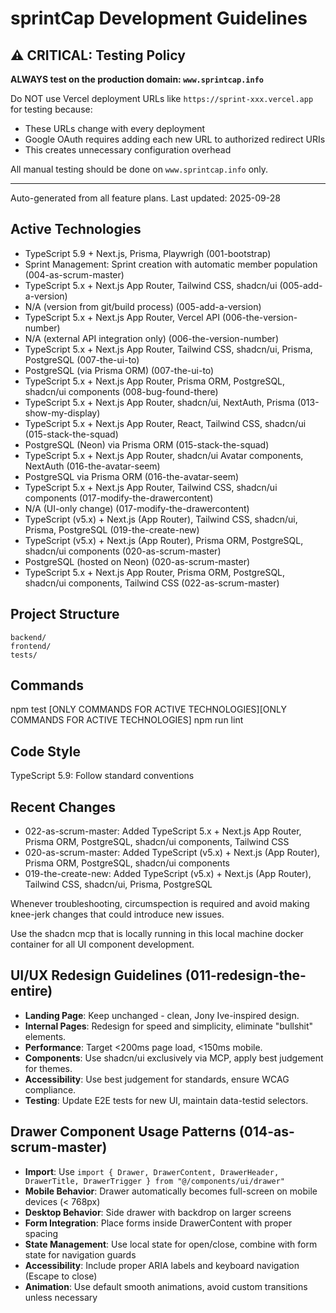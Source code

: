 # sprintCap Development Guidelines

## ⚠️ CRITICAL: Testing Policy

**ALWAYS test on the production domain: `www.sprintcap.info`**

Do NOT use Vercel deployment URLs like `https://sprint-xxx.vercel.app` for testing because:
- These URLs change with every deployment
- Google OAuth requires adding each new URL to authorized redirect URIs
- This creates unnecessary configuration overhead

All manual testing should be done on `www.sprintcap.info` only.

---

Auto-generated from all feature plans. Last updated: 2025-09-28

## Active Technologies
- TypeScript 5.9 + Next.js, Prisma, Playwrigh (001-bootstrap)
- Sprint Management: Sprint creation with automatic member population (004-as-scrum-master)
- TypeScript 5.x + Next.js App Router, Tailwind CSS, shadcn/ui (005-add-a-version)
- N/A (version from git/build process) (005-add-a-version)
- TypeScript 5.x + Next.js App Router, Vercel API (006-the-version-number)
- N/A (external API integration only) (006-the-version-number)
- TypeScript 5.x + Next.js App Router, Tailwind CSS, shadcn/ui, Prisma, PostgreSQL (007-the-ui-to)
- PostgreSQL (via Prisma ORM) (007-the-ui-to)
- TypeScript 5.x + Next.js App Router, Prisma ORM, PostgreSQL, shadcn/ui components (008-bug-found-there)
- TypeScript 5.x + Next.js App Router, shadcn/ui, NextAuth, Prisma (013-show-my-display)
- TypeScript 5.x + Next.js App Router, React, Tailwind CSS, shadcn/ui (015-stack-the-squad)
- PostgreSQL (Neon) via Prisma ORM (015-stack-the-squad)
- TypeScript 5.x + Next.js App Router, shadcn/ui Avatar components, NextAuth (016-the-avatar-seem)
- PostgreSQL via Prisma ORM (016-the-avatar-seem)
- TypeScript 5.x + Next.js App Router, Tailwind CSS, shadcn/ui components (017-modify-the-drawercontent)
- N/A (UI-only change) (017-modify-the-drawercontent)
- TypeScript (v5.x) + Next.js (App Router), Tailwind CSS, shadcn/ui, Prisma, PostgreSQL (019-the-create-new)
- TypeScript (v5.x) + Next.js (App Router), Prisma ORM, PostgreSQL, shadcn/ui components (020-as-scrum-master)
- PostgreSQL (hosted on Neon) (020-as-scrum-master)
- TypeScript 5.x + Next.js App Router, Prisma ORM, PostgreSQL, shadcn/ui components, Tailwind CSS (022-as-scrum-master)

## Project Structure
```
backend/
frontend/
tests/
```

## Commands
npm test [ONLY COMMANDS FOR ACTIVE TECHNOLOGIES][ONLY COMMANDS FOR ACTIVE TECHNOLOGIES] npm run lint

## Code Style
TypeScript 5.9: Follow standard conventions

## Recent Changes
- 022-as-scrum-master: Added TypeScript 5.x + Next.js App Router, Prisma ORM, PostgreSQL, shadcn/ui components, Tailwind CSS
- 020-as-scrum-master: Added TypeScript (v5.x) + Next.js (App Router), Prisma ORM, PostgreSQL, shadcn/ui components
- 019-the-create-new: Added TypeScript (v5.x) + Next.js (App Router), Tailwind CSS, shadcn/ui, Prisma, PostgreSQL

<!-- MANUAL ADDITIONS START -->
Whenever troubleshooting, circumspection is required and avoid making knee-jerk changes that could introduce new issues.
<!-- MANUAL ADDITIONS END -->

<!-- MANUAL ADDITIONS START -->
Use the shadcn mcp that is locally running in this local machine docker container for all UI component development.
<!-- MANUAL ADDITIONS END -->

<!-- MANUAL ADDITIONS START -->
## UI/UX Redesign Guidelines (011-redesign-the-entire)
- **Landing Page**: Keep unchanged - clean, Jony Ive-inspired design.
- **Internal Pages**: Redesign for speed and simplicity, eliminate "bullshit" elements.
- **Performance**: Target <200ms page load, <150ms mobile.
- **Components**: Use shadcn/ui exclusively via MCP, apply best judgement for themes.
- **Accessibility**: Use best judgement for standards, ensure WCAG compliance.
- **Testing**: Update E2E tests for new UI, maintain data-testid selectors.
<!-- MANUAL ADDITIONS END -->

<!-- MANUAL ADDITIONS START -->
## Drawer Component Usage Patterns (014-as-scrum-master)
- **Import**: Use `import { Drawer, DrawerContent, DrawerHeader, DrawerTitle, DrawerTrigger } from "@/components/ui/drawer"`
- **Mobile Behavior**: Drawer automatically becomes full-screen on mobile devices (< 768px)
- **Desktop Behavior**: Side drawer with backdrop on larger screens
- **Form Integration**: Place forms inside DrawerContent with proper spacing
- **State Management**: Use local state for open/close, combine with form state for navigation guards
- **Accessibility**: Include proper ARIA labels and keyboard navigation (Escape to close)
- **Animation**: Use default smooth animations, avoid custom transitions unless necessary
<!-- MANUAL ADDITIONS END -->
